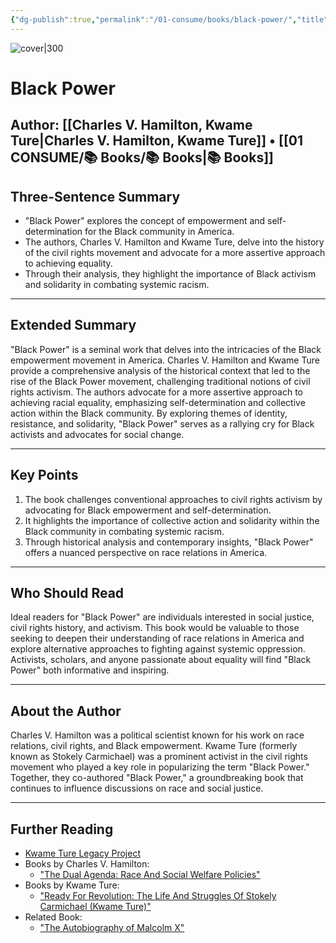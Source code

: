 ```yaml
---
{"dg-publish":true,"permalink":"/01-consume/books/black-power/","title":"Black Power","tags":["black-power","civil-rights","activism"]}
---
```



![cover|300](https://m.media-amazon.com/images/I/51g7NvSvQyL.jpg)

# Black Power
**Author:** [[Charles V. Hamilton, Kwame Ture\|Charles V. Hamilton, Kwame Ture]] • [[01 CONSUME/📚 Books/📚 Books\|📚 Books]]
---

## Three-Sentence Summary
- "Black Power" explores the concept of empowerment and self-determination for the Black community in America.
- The authors, Charles V. Hamilton and Kwame Ture, delve into the history of the civil rights movement and advocate for a more assertive approach to achieving equality.
- Through their analysis, they highlight the importance of Black activism and solidarity in combating systemic racism.

---

## Extended Summary
"Black Power" is a seminal work that delves into the intricacies of the Black empowerment movement in America. Charles V. Hamilton and Kwame Ture provide a comprehensive analysis of the historical context that led to the rise of the Black Power movement, challenging traditional notions of civil rights activism. The authors advocate for a more assertive approach to achieving racial equality, emphasizing self-determination and collective action within the Black community. By exploring themes of identity, resistance, and solidarity, "Black Power" serves as a rallying cry for Black activists and advocates for social change.

---

## Key Points
1. The book challenges conventional approaches to civil rights activism by advocating for Black empowerment and self-determination.
2. It highlights the importance of collective action and solidarity within the Black community in combating systemic racism.
3. Through historical analysis and contemporary insights, "Black Power" offers a nuanced perspective on race relations in America.

---

## Who Should Read
Ideal readers for "Black Power" are individuals interested in social justice, civil rights history, and activism. This book would be valuable to those seeking to deepen their understanding of race relations in America and explore alternative approaches to fighting against systemic oppression. Activists, scholars, and anyone passionate about equality will find "Black Power" both informative and inspiring.

---

## About the Author
Charles V. Hamilton was a political scientist known for his work on race relations, civil rights, and Black empowerment. Kwame Ture (formerly known as Stokely Carmichael) was a prominent activist in the civil rights movement who played a key role in popularizing the term "Black Power." Together, they co-authored "Black Power," a groundbreaking book that continues to influence discussions on race and social justice.

---

## Further Reading
- [Kwame Ture Legacy Project](https://kwameture.org/)
- Books by Charles V. Hamilton:
  - ["The Dual Agenda: Race And Social Welfare Policies"](https://www.amazon.com/Dual-Agenda-Welfare-Policies-Politics/dp/0231077971)
- Books by Kwame Ture:
  - ["Ready For Revolution: The Life And Struggles Of Stokely Carmichael (Kwame Ture)"](https://www.amazon.com/Ready-Revolution-Struggles-Stokely-Carmichael/dp/0684834957)
- Related Book:
  - ["The Autobiography of Malcolm X"](https://www.amazon.com/Autobiography-Malcolm-Told-Alex-Haley/dp/0345350685)
